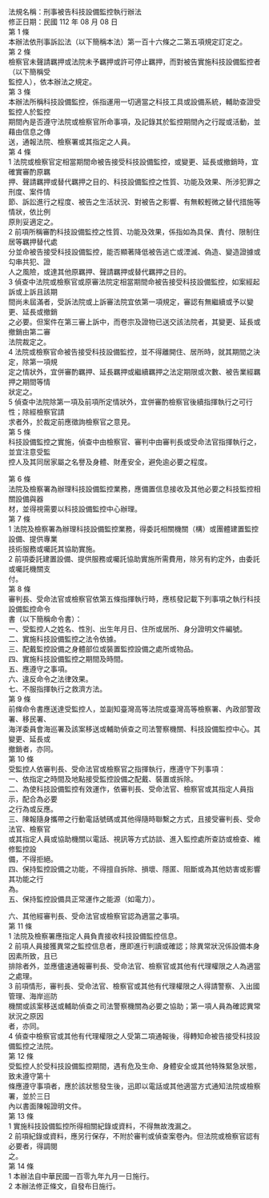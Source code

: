 法規名稱：刑事被告科技設備監控執行辦法  
修正日期：民國 112 年 08 月 08 日  
第 1 條  
本辦法依刑事訴訟法（以下簡稱本法）第一百十六條之二第五項規定訂定之。  
第 2 條  
檢察官未聲請羈押或法院未予羈押或許可停止羈押，而對被告實施科技設備監控者（以下簡稱受  
監控人），依本辦法之規定。  
第 3 條  
本辦法所稱科技設備監控，係指運用一切適當之科技工具或設備系統，輔助查證受監控人於監控  
期間內是否遵守法院或檢察官所命事項，及記錄其於監控期間內之行蹤或活動，並藉由信息之傳  
送，通報法院、檢察署或其指定之人員。  
第 4 條  
1 法院或檢察官定相當期間命被告接受科技設備監控，或變更、延長或撤銷時，宜確實審酌原羈  
押、聲請羈押或替代羈押之目的、科技設備監控之性質、功能及效果、所涉犯罪之刑度、案件情  
節、訴訟進行之程度、被告之生活狀況、對被告之影響、有無較輕微之替代措施等情狀，依比例  
原則妥適定之。  
2 前項所稱審酌科技設備監控之性質、功能及效果，係指如為具保、責付、限制住居等羈押替代處  
分並命被告接受科技設備監控，能否顯著降低被告逃亡或湮滅、偽造、變造證據或勾串共犯、證  
人之風險，或達其他原羈押、聲請羈押或替代羈押之目的。  
3 偵查中法院或檢察官或原審法院定相當期間命被告接受科技設備監控，如案經起訴或上訴且該期  
間尚未屆滿者，受訴法院或上訴審法院宜依第一項規定，審認有無繼續或予以變更、延長或撤銷  
之必要。但案件在第三審上訴中，而卷宗及證物已送交該法院者，其變更、延長或撤銷由第二審  
法院裁定之。  
4 法院或檢察官命被告接受科技設備監控，並不得離開住、居所時，就其期間之決定，除第一項規  
定之情狀外，宜併審酌羈押、延長羈押或繼續羈押之法定期限或次數、被告業經羈押之期間等情  
狀定之。  
5 偵查中法院除第一項及前項所定情狀外，宜併審酌檢察官後續指揮執行之可行性；除經檢察官請  
求者外，於裁定前應徵詢檢察官之意見。  
第 5 條  
科技設備監控之實施，偵查中由檢察官、審判中由審判長或受命法官指揮執行之，並宜注意受監  
控人及其同居家屬之名譽及身體、財產安全，避免逾必要之程度。  


第 6 條  
法院及檢察署為辦理科技設備監控業務，應備置信息接收及其他必要之科技監控相關設備與器  
材，並得視需要以科技設備監控中心辦理。  
第 7 條  
1 法院及檢察署為辦理科技設備監控業務，得委託相關機關（構）或團體建置監控設備、提供專業  
技術服務或囑託其協助實施。  
2 前項委託建置設備、提供服務或囑託協助實施所需費用，除另有約定外，由委託或囑託機關支  
付。  
第 8 條  
審判長、受命法官或檢察官依第五條指揮執行時，應核發記載下列事項之執行科技設備監控命令  
書（以下簡稱命令書）：  
一、受監控人之姓名、性別、出生年月日、住所或居所、身分證明文件編號。  
二、實施科技設備監控之法令依據。  
三、配戴監控設備之身體部位或裝置監控設備之處所或物品。  
四、實施科技設備監控之期間及時間。  
五、應遵守之事項。  
六、違反命令之法律效果。  
七、不服指揮執行之救濟方法。  
第 9 條  
前條命令書應送達受監控人，並副知臺灣高等法院或臺灣高等檢察署、內政部警政署、移民署、  
海洋委員會海巡署及該案移送或輔助偵查之司法警察機關、科技設備監控中心。其變更、延長或  
撤銷者，亦同。  
第 10 條  
受監控人依審判長、受命法官或檢察官之指揮執行，應遵守下列事項：  
一、依指定之時間及地點接受監控設備之配戴、裝置或拆除。  
二、為使科技設備監控有效運作，依審判長、受命法官、檢察官或其指定人員指示，配合為必要  
之行為或反應。  
三、陳報隨身攜帶之行動電話號碼或其他得隨時聯繫之方式，且接受審判長、受命法官、檢察官  
或其指定人員或協助機關以電話、視訊等方式訪談、進入監控處所查訪或檢查、維修監控設  
備，不得拒絕。  
四、保持監控設備之功能，不得擅自拆除、損壞、隱匿、阻斷或為其他妨害或影響其功能之行  
為。  
五、保持監控設備具正常運作之能源（如電力）。  


六、其他經審判長、受命法官或檢察官認為適當之事項。  
第 11 條  
1 法院及檢察署應指定人員負責接收科技設備監控信息。  
2 前項人員接獲異常之監控信息者，應即進行判讀或確認；除異常狀況係設備本身因素所致，且已  
排除者外，並應儘速通報審判長、受命法官、檢察官或其他有代理權限之人為適當之處理。  
3 前項情形，審判長、受命法官、檢察官或其他有代理權限之人得請警察、入出國管理、海岸巡防  
機關或該案移送或輔助偵查之司法警察機關為必要之協助；第一項人員為確認異常狀況之原因  
者，亦同。  
4 偵查中檢察官或其他有代理權限之人受第二項通報後，得轉知命被告接受科技設備監控之法院。  
第 12 條  
受監控人於受科技設備監控期間，遇有危及生命、身體安全或其他特殊緊急狀態，致未遵守第十  
條應遵守事項者，應於該狀態發生後，迅即以電話或其他適當方式通知法院或檢察署，並於三日  
內以書面陳報證明文件。  
第 13 條  
1 實施科技設備監控所得相關紀錄或資料，不得無故洩漏之。  
2 前項紀錄或資料，應另行保存，不附於審判或偵查案卷內。但法院或檢察官認有必要者，得調閱  
之。  
第 14 條  
1 本辦法自中華民國一百零九年九月一日施行。  
2 本辦法修正條文，自發布日施行。  


